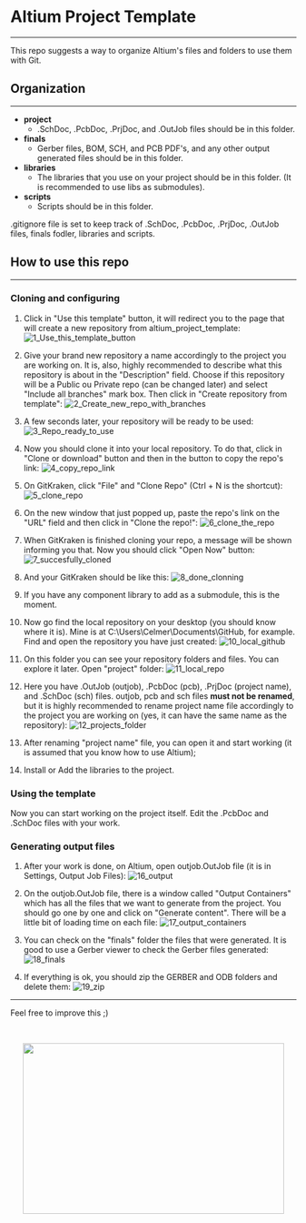 # Altium Project Template

---

This repo suggests a way to organize Altium's files and folders to use them with Git.

## Organization

---

- **project**
    - .SchDoc, .PcbDoc, .PrjDoc, and .OutJob files should be in this folder.
- **finals**
    - Gerber files, BOM, SCH, and PCB PDF's, and any other output generated files should be in this folder.
- **libraries**
    - The libraries that you use on your project should be in this folder. (It is recommended to use libs as submodules).
- **scripts**
    - Scripts should be in this folder.

.gitignore file is set to keep track of .SchDoc, .PcbDoc, .PrjDoc, .OutJob files, finals fodler, libraries and scripts.


## How to use this repo

---

### Cloning and configuring

1. Click in "Use this template" button, it will redirect you to the page that will create a new repository from altium_project_template:
![1_Use_this_template_button](images/1_Use_this_template_button.jpg)

2. Give your brand new repository a name accordingly to the project you are working on. It is, also, highly recommended to describe what this repository is about in the "Description" field. Choose if this repository will be a Public ou Private repo (can be changed later) and select "Include all branches" mark box. Then click in "Create repository from template":
![2_Create_new_repo_with_branches](images/2_Create_new_repo_with_branches.jpg)<br>

3. A few seconds later, your repository will be ready to be used:
![3_Repo_ready_to_use](images/3_Repo_ready_to_use.jpg)

4. Now you should clone it into your local repository. To do that, click in "Clone or download" button and then in the button to copy the repo's link:
![4_copy_repo_link](images/4_copy_repo_link.jpg)

5. On GitKraken, click "File" and "Clone Repo" (Ctrl + N is the shortcut):
![5_clone_repo](images/5_clone_repo.jpg)

6. On the new window that just popped up, paste the repo's link on the "URL" field and then click in "Clone the repo!":
![6_clone_the_repo](images/6_clone_the_repo.jpg)

7. When GitKraken is finished cloning your repo, a message will be shown informing you that. Now you should click "Open Now" button:
![7_succesfully_cloned](images/7_succesfully_cloned.jpg)

8. And your GitKraken should be like this:
![8_done_clonning](images/8_done_clonning.jpg)

9. If you have any component library to add as a submodule, this is the moment.

10. Now go find the local repository on your desktop (you should know where it is). Mine is at C:\Users\Celmer\Documents\GitHub, for example. Find and open the repository you have just created:
![10_local_github](images/10_local_github.jpg)

11. On this folder you can see your repository folders and files. You can explore it later. Open "project" folder:
![11_local_repo](images/11_local_repo.jpg)

12. Here you have .OutJob (outjob), .PcbDoc (pcb), .PrjDoc (project name), and .SchDoc (sch) files. outjob, pcb and sch files **must not be renamed**, but it is highly recommended to rename project name file accordingly to the project you are working on (yes, it can have the same name as the repository):
![12_projects_folder](images/12_projects_folder.jpg)

13. After renaming "project name" file, you can open it and start working (it is assumed that you know how to use Altium);

14. Install or Add the libraries to the project.

### Using the template

Now you can start working on the project itself. Edit the .PcbDoc and .SchDoc files with your work.

### Generating output files

1. After your work is done, on Altium, open outjob.OutJob file (it is in Settings, Output Job Files):
![16_output](images/16_output.jpg)

2. On the outjob.OutJob file, there is a window called "Output Containers" which has all the files that we want to generate from the project. You should go one by one and click on "Generate content". There will be a little bit of loading time on each file:
![17_output_containers](images/17_output_containers.jpg)

3. You can check on the "finals" folder the files that were generated. It is good to use a Gerber viewer to check the Gerber files generated:
![18_finals](images/18_finals.jpg)

4. If everything is ok, you should zip the GERBER and ODB folders and delete them:
![19_zip](images/19_zip.jpg)

---

Feel free to improve this ;)

<br>
<p align="center">
  <img width="460" height="300" src="images/he-man3.jpg">
</p>